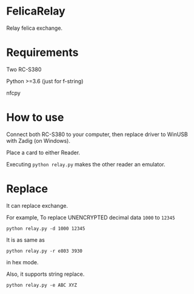 # FelicaRelay
Relay felica exchange.

# Requirements
Two RC-S380

Python >=3.6 (just for f-string)

nfcpy

# How to use
Connect both RC-S380 to your computer, then replace driver to WinUSB with Zadig (on Windows).

Place a card to either Reader.

Executing `python relay.py` makes the other reader an emulator.

# Replace
It can replace exchange.

For example, To replace UNENCRYPTED decimal data `1000` to `12345`

`python relay.py -d 1000 12345`

It is as same as

`python relay.py -r e803 3930`

in hex mode.

Also, it supports string replace.

`python relay.py -e ABC XYZ`
